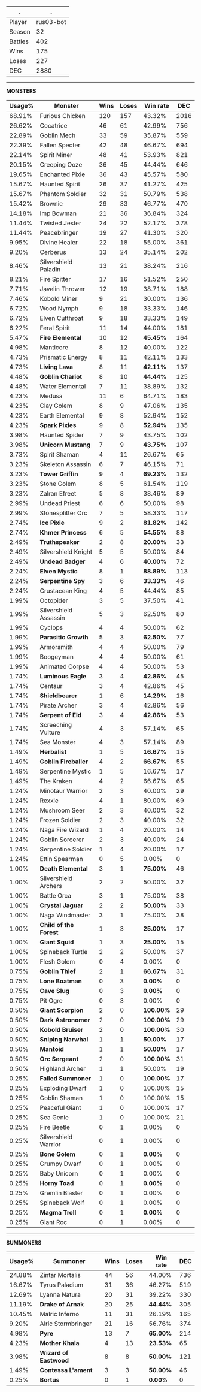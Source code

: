 .|.
|-|-
Player|rus03-bot
Season|32
Battles|402
Wins|175
Loses|227
DEC|2880

---
**MONSTERS**

Usage%|Monster|Wins|Loses|Win rate|DEC|
-|-|-|-|-|-|
68.91%|Furious Chicken|120|157|43.32%|2016|
26.62%|Cocatrice|46|61|42.99%|756|
22.89%|Goblin Mech|33|59|35.87%|559|
22.39%|Fallen Specter|42|48|46.67%|694|
22.14%|Spirit Miner|48|41|53.93%|821|
20.15%|Creeping Ooze|36|45|44.44%|646|
19.65%|Enchanted Pixie|36|43|45.57%|580|
15.67%|Haunted Spirit|26|37|41.27%|425|
15.67%|Phantom Soldier|32|31|50.79%|538|
15.42%|Brownie|29|33|46.77%|470|
14.18%|Imp Bowman|21|36|36.84%|324|
11.44%|Twisted Jester|24|22|52.17%|378|
11.44%|Peacebringer|19|27|41.30%|320|
9.95%|Divine Healer|22|18|55.00%|361|
9.20%|Cerberus|13|24|35.14%|202|
8.46%|Silvershield Paladin|13|21|38.24%|216|
8.21%|Fire Spitter|17|16|51.52%|250|
7.71%|Javelin Thrower|12|19|38.71%|188|
7.46%|Kobold Miner|9|21|30.00%|136|
6.72%|Wood Nymph|9|18|33.33%|146|
6.72%|Elven Cutthroat|9|18|33.33%|149|
6.22%|Feral Spirit|11|14|44.00%|181|
5.47%|**Fire Elemental**|10|12|**45.45%**|164|
4.98%|Manticore|8|12|40.00%|122|
4.73%|Prismatic Energy|8|11|42.11%|133|
4.73%|**Living Lava**|8|11|**42.11%**|137|
4.48%|**Goblin Chariot**|8|10|**44.44%**|125|
4.48%|Water Elemental|7|11|38.89%|132|
4.23%|Medusa|11|6|64.71%|183|
4.23%|Clay Golem|8|9|47.06%|135|
4.23%|Earth Elemental|9|8|52.94%|152|
4.23%|**Spark Pixies**|9|8|**52.94%**|135|
3.98%|Haunted Spider|7|9|43.75%|102|
3.98%|**Unicorn Mustang**|7|9|**43.75%**|107|
3.73%|Spirit Shaman|4|11|26.67%|65|
3.23%|Skeleton Assassin|6|7|46.15%|71|
3.23%|**Tower Griffin**|9|4|**69.23%**|132|
3.23%|Stone Golem|8|5|61.54%|119|
3.23%|Zalran Efreet|5|8|38.46%|89|
2.99%|Undead Priest|6|6|50.00%|98|
2.99%|Stonesplitter Orc|7|5|58.33%|117|
2.74%|**Ice Pixie**|9|2|**81.82%**|142|
2.74%|**Khmer Princess**|6|5|**54.55%**|88|
2.49%|**Truthspeaker**|2|8|**20.00%**|33|
2.49%|Silvershield Knight|5|5|50.00%|84|
2.49%|**Undead Badger**|4|6|**40.00%**|72|
2.24%|**Elven Mystic**|8|1|**88.89%**|113|
2.24%|**Serpentine Spy**|3|6|**33.33%**|46|
2.24%|Crustacean King|4|5|44.44%|85|
1.99%|Octopider|3|5|37.50%|41|
1.99%|Silvershield Assassin|5|3|62.50%|80|
1.99%|Cyclops|4|4|50.00%|62|
1.99%|**Parasitic Growth**|5|3|**62.50%**|77|
1.99%|Armorsmith|4|4|50.00%|79|
1.99%|Boogeyman|4|4|50.00%|61|
1.99%|Animated Corpse|4|4|50.00%|53|
1.74%|**Luminous Eagle**|3|4|**42.86%**|45|
1.74%|Centaur|3|4|42.86%|45|
1.74%|**Shieldbearer**|1|6|**14.29%**|16|
1.74%|Pirate Archer|3|4|42.86%|56|
1.74%|**Serpent of Eld**|3|4|**42.86%**|53|
1.74%|Screeching Vulture|4|3|57.14%|65|
1.74%|Sea Monster|4|3|57.14%|89|
1.49%|**Herbalist**|1|5|**16.67%**|15|
1.49%|**Goblin Fireballer**|4|2|**66.67%**|55|
1.49%|Serpentine Mystic|1|5|16.67%|17|
1.49%|The Kraken|4|2|66.67%|65|
1.24%|Minotaur Warrior|2|3|40.00%|29|
1.24%|Rexxie|4|1|80.00%|69|
1.24%|Mushroom Seer|2|3|40.00%|32|
1.24%|Frozen Soldier|2|3|40.00%|32|
1.24%|Naga Fire Wizard|1|4|20.00%|14|
1.24%|Goblin Sorcerer|2|3|40.00%|24|
1.24%|Serpentine Soldier|1|4|20.00%|17|
1.24%|Ettin Spearman|0|5|0.00%|0|
1.00%|**Death Elemental**|3|1|**75.00%**|46|
1.00%|Silvershield Archers|2|2|50.00%|32|
1.00%|Battle Orca|3|1|75.00%|38|
1.00%|**Crystal Jaguar**|2|2|**50.00%**|33|
1.00%|Naga Windmaster|3|1|75.00%|38|
1.00%|**Child of the Forest**|1|3|**25.00%**|17|
1.00%|**Giant Squid**|1|3|**25.00%**|15|
1.00%|Spineback Turtle|2|2|50.00%|37|
1.00%|Flesh Golem|0|4|0.00%|0|
0.75%|**Goblin Thief**|2|1|**66.67%**|31|
0.75%|**Lone Boatman**|0|3|**0.00%**|0|
0.75%|**Cave Slug**|0|3|**0.00%**|0|
0.75%|Pit Ogre|0|3|0.00%|0|
0.50%|**Giant Scorpion**|2|0|**100.00%**|29|
0.50%|**Dark Astronomer**|2|0|**100.00%**|29|
0.50%|**Kobold Bruiser**|2|0|**100.00%**|30|
0.50%|**Sniping Narwhal**|1|1|**50.00%**|17|
0.50%|**Mantoid**|1|1|**50.00%**|17|
0.50%|**Orc Sergeant**|2|0|**100.00%**|31|
0.50%|Highland Archer|1|1|50.00%|19|
0.25%|**Failed Summoner**|1|0|**100.00%**|17|
0.25%|Exploding Dwarf|1|0|100.00%|15|
0.25%|Goblin Shaman|1|0|100.00%|15|
0.25%|Peaceful Giant|1|0|100.00%|17|
0.25%|Sea Genie|1|0|100.00%|21|
0.25%|Fire Beetle|0|1|0.00%|0|
0.25%|Silvershield Warrior|0|1|0.00%|0|
0.25%|**Bone Golem**|0|1|**0.00%**|0|
0.25%|Grumpy Dwarf|0|1|0.00%|0|
0.25%|Baby Unicorn|0|1|0.00%|0|
0.25%|**Horny Toad**|0|1|**0.00%**|0|
0.25%|Gremlin Blaster|0|1|0.00%|0|
0.25%|Spineback Wolf|0|1|0.00%|0|
0.25%|**Magma Troll**|0|1|**0.00%**|0|
0.25%|Giant Roc|0|1|0.00%|0|

---
**SUMMONERS**

Usage%|Summoner|Wins|Loses|Win rate|DEC|
-|-|-|-|-|-|
24.88%|Zintar Mortalis|44|56|44.00%|736|
16.67%|Tyrus Paladium|31|36|46.27%|519|
12.69%|Lyanna Natura|20|31|39.22%|330|
11.19%|**Drake of Arnak**|20|25|**44.44%**|305|
10.45%|Malric Inferno|11|31|26.19%|165|
9.20%|Alric Stormbringer|21|16|56.76%|374|
4.98%|**Pyre**|13|7|**65.00%**|214|
4.23%|**Mother Khala**|4|13|**23.53%**|65|
3.98%|**Wizard of Eastwood**|8|8|**50.00%**|121|
1.49%|**Contessa L'ament**|3|3|**50.00%**|46|
0.25%|**Bortus**|0|1|**0.00%**|0|
